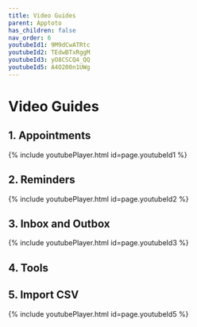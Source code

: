 ```yaml
---
title: Video Guides
parent: Apptoto
has_children: false
nav_order: 6
youtubeId1: 9M9dCwATRtc
youtubeId2: TEdwBTxRggM
youtubeId3: yO8CSCQ4_QQ
youtubeId5: A4O200n1UWg
---
```


# Video Guides

## 1. Appointments

{% include youtubePlayer.html id=page.youtubeId1 %}

## 2. Reminders

{% include youtubePlayer.html id=page.youtubeId2 %}

## 3. Inbox and Outbox

{% include youtubePlayer.html id=page.youtubeId3 %}

## 4. Tools

## 5. Import CSV

{% include youtubePlayer.html id=page.youtubeId5 %}
